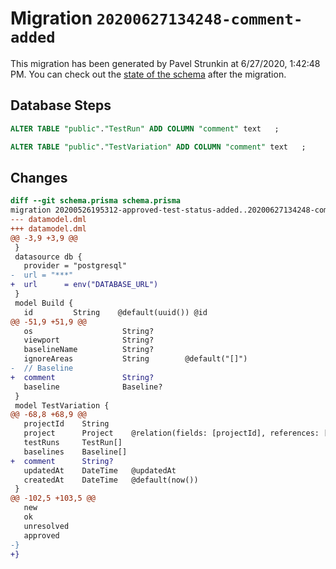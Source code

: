 # Migration `20200627134248-comment-added`

This migration has been generated by Pavel Strunkin at 6/27/2020, 1:42:48 PM.
You can check out the [state of the schema](./schema.prisma) after the migration.

## Database Steps

```sql
ALTER TABLE "public"."TestRun" ADD COLUMN "comment" text   ;

ALTER TABLE "public"."TestVariation" ADD COLUMN "comment" text   ;
```

## Changes

```diff
diff --git schema.prisma schema.prisma
migration 20200526195312-approved-test-status-added..20200627134248-comment-added
--- datamodel.dml
+++ datamodel.dml
@@ -3,9 +3,9 @@
 }
 datasource db {
   provider = "postgresql"
-  url = "***"
+  url      = env("DATABASE_URL")
 }
 model Build {
   id         String    @default(uuid()) @id
@@ -51,9 +51,9 @@
   os                    String?
   viewport              String?
   baselineName          String?
   ignoreAreas           String        @default("[]")
-  // Baseline
+  comment               String?
   baseline              Baseline?
 }
 model TestVariation {
@@ -68,8 +68,9 @@
   projectId    String
   project      Project    @relation(fields: [projectId], references: [id])
   testRuns     TestRun[]
   baselines    Baseline[]
+  comment      String?
   updatedAt    DateTime   @updatedAt
   createdAt    DateTime   @default(now())
 }
@@ -102,5 +103,5 @@
   new
   ok
   unresolved
   approved
-}
+}
```


